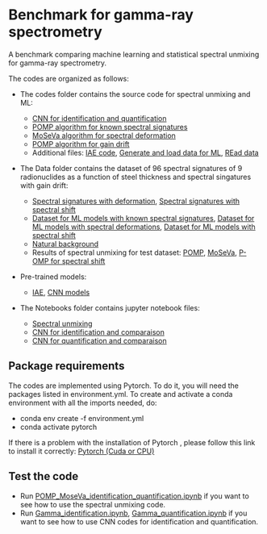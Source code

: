 # Benchmark for gamma-ray spectrometry
A benchmark comparing machine learning and statistical spectral unmixing for gamma-ray spectrometry.

The codes are organized as follows:
-  The codes folder contains the source code for spectral unmixing and ML:
      - [CNN for identification and quantification](codes/CNN_classification_regression.py)
      - [POMP algorithm for known spectral signatures](codes/POMP_algo.py)
      - [MoSeVa algorithm for spectral deformation](codes/MoSeVa_algo.py)
      - [POMP algorithm for gain drift](codes/POMP_drift_algo.py)
      - Additional files: [IAE code](codes/IAE_CNN_TORCH_Oct2023.py), [Generate and load data for ML](codes/data_ML.py), [REad data](codes/read_data.py)
-  The Data folder contains the dataset of 96 spectral signatures of 9 radionuclides as a function of steel thickness and spectral singatures with gain drift:
      - [Spectral signatures with deformation](data/Simulation_steel_sphere), [Spectral signatures with spectral shift](data/drift_data)
      - [Dataset for ML models with known spectral signatures](data/Data_spectra_gamma_200000_wo_variability), [Dataset for ML models with spectral deformations](data/Data_spectra_gamma_200000_variability_wo_I131), [Dataset for ML models with spectral shift](data/Data_spectra_gamma_200000_wo_variability_drift)
      - [Natural background](data/SPS_NaITl_3pouces_Exp_1keVCanal_Max2200keV_#20012023A.txt)
      - Results of spectral unmixing for test dataset: [POMP](data/resultat_pomp), [MoSeVa](data/resultat_moseva_wo_I131), [P-OMP for spectral shift](data/data/result_pomp_drift_all)
       
-  Pre-trained models:
      - [IAE](notebooks/Models/IAE_CNN_12radio_40data.pth), [CNN models](notebooks/lightning_logs)
-  The Notebooks folder contains jupyter notebook files:
      - [Spectral unmixing](notebooks/POMP_MoseVa_identification_quantification.ipynb)
      - [CNN for identification and comparaison](notebooks/Gamma_identification.ipynb)
      - [CNN for quantification and comparaison](notebooks/Gamma_quantification.ipynb)

## Package requirements
The codes are implemented using Pytorch. To do it, you will need the packages listed in environment.yml. To create and activate a conda environment with all the imports needed, do:
-  conda env create -f environment.yml
-  conda activate pytorch
  
If there is a problem with the installation of Pytorch , please follow this link to install it correctly: [Pytorch (Cuda or CPU)](https://pytorch.org/get-started/locally/)

##  Test the code
-  Run [POMP_MoseVa_identification_quantification.ipynb](notebooks/POMP_MoseVa_identification_quantification.ipynb) if you want to see how to use the spectral unmixing code.
-  Run [Gamma_identification.ipynb](notebooks/Gamma_identification.ipynb), [Gamma_quantification.ipynb](notebooks/Gamma_quantification.ipynb) if you want to see how to use CNN codes for identification and quantification.
